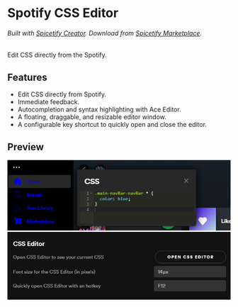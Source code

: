 # Spotify CSS Editor
###### Built with [Spicetify Creator](https://github.com/FlafyDev/spicetify-creator). Download from [Spicetify Marketplace](https://github.com/CharlieS1103/spicetify-marketplace).
Edit CSS directly from the Spotify.  


## Features
- Edit CSS directly from Spotify.
- Immediate feedback.
- Autocompletion and syntax highlighting with Ace Editor.
- A floating, draggable, and resizable editor window.
- A configurable key shortcut to quickly open and close the editor.

## Preview
![preview1](/preview/preview1.png)
![preview2 (in Spotify's settings)](/preview/preview2.png)
